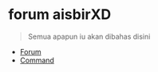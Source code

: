 # forum aisbirXD
> Semua apapun iu akan dibahas disini
* [Forum](https://github.com/AisbirXD/forum/issues/1)
* [Command](https://github.com/AisbirXD/forum/issues/2)
